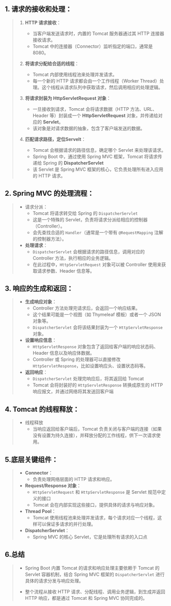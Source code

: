 ## 1. **请求的接收和处理**：

> 1. **HTTP 请求接收**：
>    - 当客户端发送请求时，内置的 Tomcat 服务器通过其 HTTP 连接器接收请求。
>    - Tomcat 中的连接器（Connector）监听指定的端口，通常是 8080。
>
> 2. **将请求分配给合适的线程**：
>    - Tomcat 内部使用线程池来处理并发请求。
>    - 每一个新的 HTTP 请求都会由一个工作线程（Worker Thread）处理。这个线程从请求队列中获取请求，然后调用相应的处理逻辑。
>
> 3. **将请求封装为 HttpServletRequest 对象**：
>    - 一旦接收到请求，Tomcat 会将请求数据（HTTP 方法、URL、Header 等）封装成一个   **HttpServletRequest**   对象，并传递给对应的   **Servlet**。
>    - 该对象是对请求数据的抽象，包含了客户端发送的数据。
>
> 4. **匹配请求路径，定位Servelt**：
>    - Tomcat 会根据请求的路径信息，确定哪个 Servlet 来处理该请求。
>    - Spring Boot 中，通过使用 Spring MVC 框架，Tomcat 将请求传递给 Spring 的   **DispatcherServlet** 
>    - 该 Servlet 是 Spring MVC 框架的核心，它负责处理所有进入应用的 HTTP 请求。



## 2. **Spring MVC 的处理流程**：

> - 请求分派：
>   - Tomcat 将请求转交给 Spring 的 `DispatcherServlet`
>   - 这是一个特殊的 Servlet，负责将请求分派给相应的控制器（Controller）。
>   - 会先查找合适的 `Handler`（通常是一个带有 `@RequestMapping` 注解的控制器方法）。
> - **处理请求**：
>   - `DispatcherServlet` 会根据请求的路径信息，调用对应的 Controller 方法，执行相应的业务逻辑。
>   - 在此过程中，`HttpServletRequest` 对象可以被 Controller 使用来获取请求参数、Header 信息等。



## 3. **响应的生成和返回**：

> - **生成响应对象**：
>   - Controller 方法处理完请求后，会返回一个响应结果。
>   - 这个结果可能是一个视图（如 Thymeleaf 模板）或者一个 JSON 对象等。
>   - `DispatcherServlet` 会将该结果封装为一个 `HttpServletResponse` 对象。
> - **设置响应信息**：
>   - `HttpServletResponse` 对象包含了返回给客户端的响应状态码、Header 信息以及响应体数据。
>   - Controller 或 Spring 的处理器可以直接修改 `HttpServletResponse`，比如设置响应头、设置状态码等。
> - **返回响应**：
>   - `DispatcherServlet` 处理完响应后，将其返回给 Tomcat
>   - Tomcat 会将封装好的 `HttpServletResponse` 转换成原生的 HTTP 响应报文，并通过网络将其发送回客户端



## 4. **Tomcat 的线程释放**：

> - 线程释放
>   - 当响应返回给客户端后，Tomcat 负责关闭与客户端的连接（如果没有设置为持久连接），并释放分配的工作线程，供下一次请求使用。



## 5.底层关键组件：

> - **Connector**：
>   - 负责处理网络层面的 HTTP 请求和响应。
> - **Request/Response 对象**：
>   - `HttpServletRequest` 和 `HttpServletResponse` 是 Servlet 规范中定义的接口
>   - Tomcat 会在内部实现这些接口，提供具体的请求与响应对象。
> - **Thread Pool**：
>   - Tomcat 使用线程池来处理并发请求，每个请求对应一个线程，这样可以保证多请求的并行处理。
> - **DispatcherServlet**：
>   - Spring MVC 的核心 Servlet，它是处理所有请求的入口点



## 6.总结

> - Spring Boot 内置 Tomcat 的请求和响应处理主要依赖于 Tomcat 的 Servlet 容器机制，结合 Spring MVC 框架的 `DispatcherServlet` 进行具体的请求分发与响应处理。
>
> - 整个流程从接收 HTTP 请求、分配线程、调用业务逻辑，到生成并返回 HTTP 响应，都是通过 Tomcat 和 Spring MVC 协同完成的。